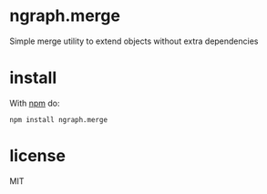 # ngraph.merge

Simple merge utility to extend objects without extra dependencies

# install

With [npm](https://npmjs.org) do:

```
npm install ngraph.merge
```

# license

MIT
